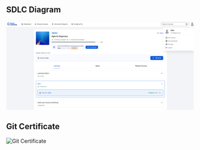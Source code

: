 ## SDLC Diagram

![SDLC Image](sdlc/sdlc.png)

## Git Certificate

![Git Certificate](git/certificate.png)


